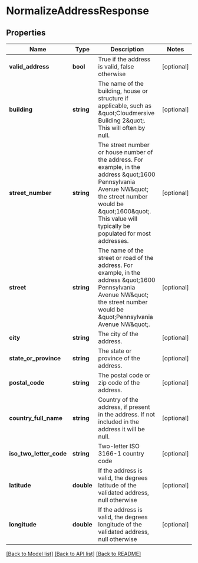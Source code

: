 # NormalizeAddressResponse

## Properties
Name | Type | Description | Notes
------------ | ------------- | ------------- | -------------
**valid_address** | **bool** | True if the address is valid, false otherwise | [optional] 
**building** | **string** | The name of the building, house or structure if applicable, such as \&quot;Cloudmersive Building 2\&quot;.  This will often by null. | [optional] 
**street_number** | **string** | The street number or house number of the address.  For example, in the address \&quot;1600 Pennsylvania Avenue NW\&quot; the street number would be \&quot;1600\&quot;.  This value will typically be populated for most addresses. | [optional] 
**street** | **string** | The name of the street or road of the address.  For example, in the address \&quot;1600 Pennsylvania Avenue NW\&quot; the street number would be \&quot;Pennsylvania Avenue NW\&quot;. | [optional] 
**city** | **string** | The city of the address. | [optional] 
**state_or_province** | **string** | The state or province of the address. | [optional] 
**postal_code** | **string** | The postal code or zip code of the address. | [optional] 
**country_full_name** | **string** | Country of the address, if present in the address.  If not included in the address it will be null. | [optional] 
**iso_two_letter_code** | **string** | Two-letter ISO 3166-1 country code | [optional] 
**latitude** | **double** | If the address is valid, the degrees latitude of the validated address, null otherwise | [optional] 
**longitude** | **double** | If the address is valid, the degrees longitude of the validated address, null otherwise | [optional] 

[[Back to Model list]](../README.md#documentation-for-models) [[Back to API list]](../README.md#documentation-for-api-endpoints) [[Back to README]](../README.md)


